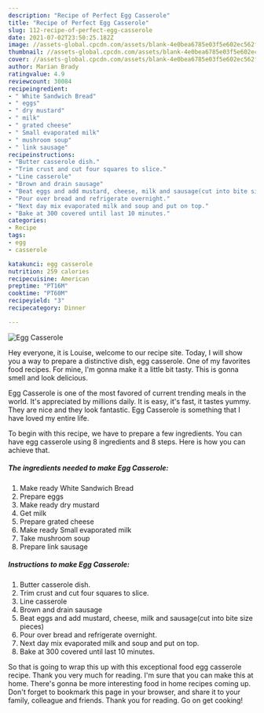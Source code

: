 ```yaml
---
description: "Recipe of Perfect Egg Casserole"
title: "Recipe of Perfect Egg Casserole"
slug: 112-recipe-of-perfect-egg-casserole
date: 2021-07-02T23:50:25.182Z
image: //assets-global.cpcdn.com/assets/blank-4e0bea6785e03f5e602ec562f230caae08da540cada707380b4fe1bbebba43da.png
thumbnail: //assets-global.cpcdn.com/assets/blank-4e0bea6785e03f5e602ec562f230caae08da540cada707380b4fe1bbebba43da.png
cover: //assets-global.cpcdn.com/assets/blank-4e0bea6785e03f5e602ec562f230caae08da540cada707380b4fe1bbebba43da.png
author: Marian Brady
ratingvalue: 4.9
reviewcount: 30084
recipeingredient:
- " White Sandwich Bread"
- " eggs"
- " dry mustard"
- " milk"
- " grated cheese"
- " Small evaporated milk"
- " mushroom soup"
- " link sausage"
recipeinstructions:
- "Butter casserole dish."
- "Trim crust and cut four squares to slice."
- "Line casserole"
- "Brown and drain sausage"
- "Beat eggs and add mustard, cheese, milk and sausage(cut into bite size pieces)"
- "Pour over bread and refrigerate overnight."
- "Next day mix evaporated milk and soup and put on top."
- "Bake at 300 covered until last 10 minutes."
categories:
- Recipe
tags:
- egg
- casserole

katakunci: egg casserole 
nutrition: 259 calories
recipecuisine: American
preptime: "PT16M"
cooktime: "PT60M"
recipeyield: "3"
recipecategory: Dinner

---
```



![Egg Casserole](//assets-global.cpcdn.com/assets/blank-4e0bea6785e03f5e602ec562f230caae08da540cada707380b4fe1bbebba43da.png)

Hey everyone, it is Louise, welcome to our recipe site. Today, I will show you a way to prepare a distinctive dish, egg casserole. One of my favorites food recipes. For mine, I'm gonna make it a little bit tasty. This is gonna smell and look delicious.



Egg Casserole is one of the most favored of current trending meals in the world. It's appreciated by millions daily. It is easy, it's fast, it tastes yummy. They are nice and they look fantastic. Egg Casserole is something that I have loved my entire life.


To begin with this recipe, we have to prepare a few ingredients. You can have egg casserole using 8 ingredients and 8 steps. Here is how you can achieve that.

<!--inarticleads1-->

##### The ingredients needed to make Egg Casserole:

1. Make ready  White Sandwich Bread
1. Prepare  eggs
1. Make ready  dry mustard
1. Get  milk
1. Prepare  grated cheese
1. Make ready  Small evaporated milk
1. Take  mushroom soup
1. Prepare  link sausage




<!--inarticleads2-->

##### Instructions to make Egg Casserole:

1. Butter casserole dish.
1. Trim crust and cut four squares to slice.
1. Line casserole
1. Brown and drain sausage
1. Beat eggs and add mustard, cheese, milk and sausage(cut into bite size pieces)
1. Pour over bread and refrigerate overnight.
1. Next day mix evaporated milk and soup and put on top.
1. Bake at 300 covered until last 10 minutes.




So that is going to wrap this up with this exceptional food egg casserole recipe. Thank you very much for reading. I'm sure that you can make this at home. There's gonna be more interesting food in home recipes coming up. Don't forget to bookmark this page in your browser, and share it to your family, colleague and friends. Thank you for reading. Go on get cooking!
